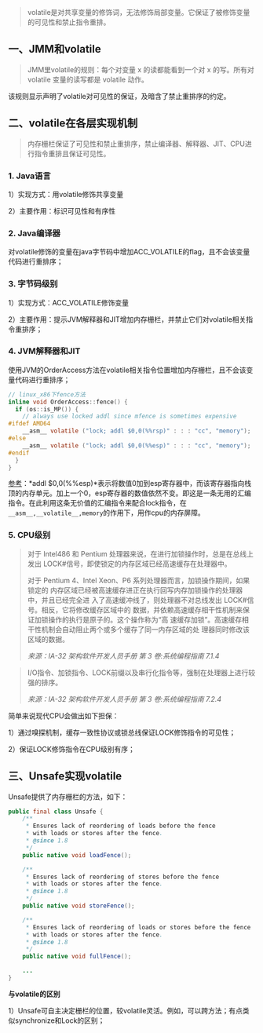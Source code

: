 > volatile是对共享变量的修饰词，无法修饰局部变量。它保证了被修饰变量的可见性和禁止指令重排。
## 一、JMM和volatile
> JMM里volatile的规则：每个对变量 x 的读都能看到一个对 x 的写。所有对 volatile 变量的读写都是 volatile 动作。

该规则显示声明了volatile对可见性的保证，及暗含了禁止重排序的约定。

## 二、volatile在各层实现机制

> 内存栅栏保证了可见性和禁止重排序，禁止编译器、解释器、JIT、CPU进行指令重排且保证可见性。

### 1. Java语言
1）实现方式：用volatile修饰共享变量

2）主要作用：标识可见性和有序性

### 2. Java编译器
对volatile修饰的变量在java字节码中增加ACC_VOLATILE的flag，且不会该变量代码进行重排序；
### 3. 字节码级别
1）实现方式：ACC_VOLATILE修饰变量

2）主要作用：提示JVM解释器和JIT增加内存栅栏，并禁止它们对volatile相关指令重排序；

### 4. JVM解释器和JIT
使用JVM的OrderAccess方法在volatile相关指令位置增加内存栅栏，且不会该变量代码进行重排序；

```c
// linux_x86下fence方法
inline void OrderAccess::fence() {
  if (os::is_MP()) {
    // always use locked addl since mfence is sometimes expensive
#ifdef AMD64
    __asm__ volatile ("lock; addl $0,0(%%rsp)" : : : "cc", "memory");
#else
    __asm__ volatile ("lock; addl $0,0(%%esp)" : : : "cc", "memory");
#endif
  }
}
```
[参考](http://blog.chinaunix.net/uid-22028680-id-3040196.html)：*addl $0,0(%%esp)*表示将数值0加到esp寄存器中，而该寄存器指向栈顶的内存单元。加上一个0，esp寄存器的数值依然不变。即这是一条无用的汇编指令。在此利用这条无价值的汇编指令来配合lock指令，在`__asm__,__volatile__,memory`的作用下，用作cpu的内存屏障。

### 5. CPU级别

> 对于 Intel486 和 Pentium 处理器来说，在进行加锁操作时，总是在总线上发出 LOCK#信号，即使锁定的内存区域已经高速缓存在处理器中。
>
> 对于 Pentium 4、Intel Xeon、P6 系列处理器而言，加锁操作期间，如果锁定的 内存区域已经被高速缓存进正在执行回写内存加锁操作的处理器中，并且已经完全进 入了高速缓冲线了，则处理器不对总线发出 LOCK#信号。相反，它将修改缓存区域中的 数据，并依赖高速缓存相干性机制来保证加锁操作的执行是原子的。这个操作称为“高 速缓存加锁”。高速缓存相干性机制会自动阻止两个或多个缓存了同一内存区域的处 理器同时修改该区域的数据。
>
> *来源：IA-32 架构软件开发人员手册 第 3 卷:系统编程指南  7.1.4*

>I/O指令、加锁指令、LOCK前缀以及串行化指令等，强制在处理器上进行较强的排序。
>
>*来源：IA-32 架构软件开发人员手册 第 3 卷:系统编程指南  7.2.4*

简单来说现代CPU会做出如下担保：

1）通过嗅探机制，缓存一致性协议或锁总线保证LOCK修饰指令的可见性；

2）保证LOCK修饰指令在CPU级别有序；

## 三、Unsafe实现volatile
Unsafe提供了内存栅栏的方法，如下：
```java
public final class Unsafe {
    /**
     * Ensures lack of reordering of loads before the fence
     * with loads or stores after the fence.
     * @since 1.8
     */
    public native void loadFence();

    /**
     * Ensures lack of reordering of stores before the fence
     * with loads or stores after the fence.
     * @since 1.8
     */
    public native void storeFence();

    /**
     * Ensures lack of reordering of loads or stores before the fence
     * with loads or stores after the fence.
     * @since 1.8
     */
    public native void fullFence();

    ...
}
```
**与volatile的区别**

1）Unsafe可自主决定栅栏的位置，较volatile灵活。例如，可以跨方法；有点类似synchronize和Lock的区别；

